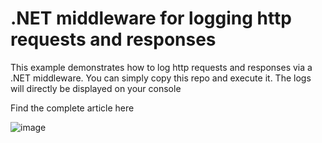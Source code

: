 # .NET middleware for logging http requests and responses

This example demonstrates how to log http requests and responses via a .NET middleware. 
You can simply copy this repo and execute it. The logs will directly be displayed on your console


Find the complete article here

![image](https://user-images.githubusercontent.com/18400458/110300925-cee9a380-7ff7-11eb-8389-4aac7735f2db.png)
